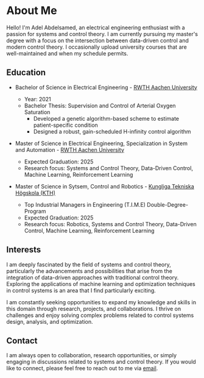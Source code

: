 # About Me

Hello! I'm Adel Abdelsamed, an electrical engineering enthusiast with a passion for systems and control theory. I am currently pursuing my master's degree with a focus on the intersection between data-driven control and modern control theory. I occasionally upload university courses that are well-maintained and when my schedule permits.

## Education

- Bachelor of Science in Electrical Engineering - [RWTH Aachen University](https://www.rwth-aachen.de/)
  - Year: 2021
  - Bachelor Thesis: Supervision and Control of Arterial Oxygen Saturation
    - Developed a genetic algorithm-based scheme to estimate patient-specific condition  
    - Designed a robust, gain-scheduled H-infinity control algorithm   

- Master of Science in Electrical Engineering, Specialization in System and Automation - [RWTH Aachen University](https://www.rwth-aachen.de/)
  - Expected Graduation: 2025
  - Research focus: Systems and Control Theory, Data-Driven Control, Machine Learning, Reinforcement Learning
 
- Master of Science in Sytsem, Control and Robotics - [Kungliga Tekniska Högskola (KTH)](https://www.kth.se/)
  - Top Industrial Managers in Engineering (T.I.M.E) Double-Degree-Program
  - Expected Graduation: 2025
  - Research focus: Robotics, Systems and Control Theory, Data-Driven Control, Machine Learning, Reinforcement Learning

## Interests

I am deeply fascinated by the field of systems and control theory, particularly the advancements and possibilities that arise from the integration of data-driven approaches with traditional control theory. Exploring the applications of machine learning and optimization techniques in control systems is an area that I find particularly exciting.

I am constantly seeking opportunities to expand my knowledge and skills in this domain through research, projects, and collaborations. I thrive on challenges and enjoy solving complex problems related to control systems design, analysis, and optimization.

## Contact

I am always open to collaboration, research opportunities, or simply engaging in discussions related to systems and control theory. If you would like to connect, please feel free to reach out to me via [email](mailto:adel.khaledmostafa@gmail.com).
